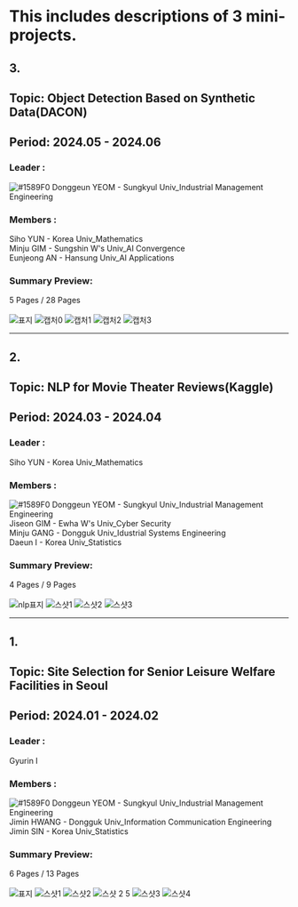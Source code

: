 # This includes descriptions of 3 mini-projects.<br/>

## 3.
## Topic: Object Detection Based on Synthetic Data(DACON) <br/>
## Period: 2024.05 - 2024.06 <br/>
### Leader : <br/>
![#1589F0](https://placehold.co/15x15/1589F0/1589F0.png) Donggeun YEOM - Sungkyul Univ_Industrial Management Engineering <br/>
### Members : <br/>
Siho YUN - Korea Univ_Mathematics <br/>
Minju GIM - Sungshin W's Univ_AI Convergence <br/>
Eunjeong AN - Hansung Univ_AI Applications <br/>

### Summary Preview:<br/>
5 Pages / 28 Pages<br/>
<br/>
![표지](https://github.com/user-attachments/assets/61127187-cfa5-4f09-9395-4414f7643215)
![캡처0](https://github.com/user-attachments/assets/d32be9da-3a70-4765-a4d7-36cad1df3e73)
![캡처1](https://github.com/user-attachments/assets/b4ddfdbc-774a-47c5-bb1f-9315de8face5)
![캡처2](https://github.com/user-attachments/assets/a2dccd14-9fac-4fc9-b253-8cd3a5814a17)
![캡처3](https://github.com/user-attachments/assets/f6c79371-92b8-4306-9597-4442d701c328)

*******
## 2.
## Topic: NLP for Movie Theater Reviews(Kaggle) <br/>
## Period: 2024.03 - 2024.04 <br/>
### Leader : <br/>
Siho YUN - Korea Univ_Mathematics <br/>

### Members : <br/>
![#1589F0](https://placehold.co/15x15/1589F0/1589F0.png) Donggeun YEOM - Sungkyul Univ_Industrial Management Engineering <br/>
Jiseon GIM - Ewha W's Univ_Cyber Security <br/>
Minju GANG - Dongguk Univ_Idustrial Systems Engineering <br/>
Daeun I - Korea Univ_Statistics <br/>

### Summary Preview:<br/>
4 Pages / 9 Pages<br/>
<br/>
![nlp표지](https://github.com/user-attachments/assets/743a63e1-3758-4d42-8771-d2a10fa60c72)
![스샷1](https://github.com/user-attachments/assets/2bea8b6b-733e-43c0-bd22-316955d22b21)
![스샷2](https://github.com/user-attachments/assets/2f33fb29-6dab-49f2-b572-fa7a8b720ed2)
![스샷3](https://github.com/user-attachments/assets/45ad5ae8-3ed3-4b08-8127-1b73d299863e)

*******
## 1.
## Topic: Site Selection for Senior Leisure Welfare Facilities in Seoul<br/>
## Period: 2024.01 - 2024.02 <br/>
### Leader : <br/>
Gyurin I <br/>

### Members : <br/>
![#1589F0](https://placehold.co/15x15/1589F0/1589F0.png) Donggeun YEOM - Sungkyul Univ_Industrial Management Engineering <br/>
Jimin HWANG - Dongguk Univ_Information Communication Engineering <br/>
Jimin SIN - Korea Univ_Statistics

### Summary Preview:<br/>
6 Pages / 13 Pages<br/>
<br/>
![표지](https://github.com/user-attachments/assets/50d10ff3-88b5-472b-9ba9-57fb070a751d)
![스샷1](https://github.com/user-attachments/assets/4060e16e-1103-469b-b51e-e98979f065af)
![스샷2](https://github.com/user-attachments/assets/39b625f6-6292-4b61-ad05-bda6ee0eaa62)
![스샷 2 5](https://github.com/user-attachments/assets/d7597734-8528-440f-8954-d33a64ffbbc4)
![스샷3](https://github.com/user-attachments/assets/2f6210e8-4e61-4da5-a9c2-37aad3e8f61b)
![스샷4](https://github.com/user-attachments/assets/8f45c61a-6aec-4e6f-83ce-94fb3e9e9ac3)


